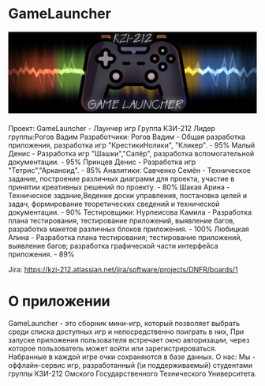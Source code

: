 # GameLauncher
<h4 align="center">
  <img alt="common readme" src="GameLauncher.png">
</h4>
Проект: GameLauncher - Лаунчер игр
Группа КЗИ-212
Лидер группы:Рогов Вадим
Разработчики:
Рогов Вадим - Общая разработка приложения, разработка игр "КрестикиНолики", "Кликер". - 95%
Малый Денис - Разработка игр "Шашки","Сапёр", разработка вспомогательной документации. - 95%
Принцев Денис - Разработка игр "Тетрис","Арканоид". - 85%
Аналитики:
Савченко Семён - Техническое задание, построение различных диаграмм для проекта, участие в принятии креативных решений по проекту. - 80%
Шакая Арина - Техническое задание,Ведение доски управления, постановка целей и задач, формирование теоретических сведений и технической документации. - 90%
Тестировщики:
Нурпеисова Камила - Разработка плана тестирования, тестирование приложений, выявление багов, разработка макетов различных блоков приложения. - 100%
Любицкая Алина - Разработка плана тестирования; тестирование приложений, выявление багов;
разработка графической части интерфейса приложения. - 89%

Jira: https://kzi-212.atlassian.net/jira/software/projects/DNFR/boards/1

# О приложении
GameLauncher - это сборник мини-игр, который позволяет выбрать среди списка доступных игр и непосредственно поиграть в них,
При запуске приложения пользователя встречает окно авторизации, через которое пользователь может войти или зарегистрироваться.
Набранные в каждой игре очки сохраняются в базе данных.
О нас: 
Мы - оффлайн-сервис игр, разработанный (\\и поддерживаемый) студентами группы КЗИ-212 Омского Государственного Технического Университета.
